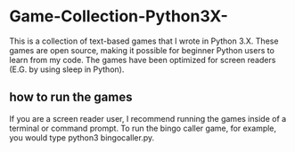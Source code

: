 # Game-Collection-Python3X-

This is a collection of text-based games that I wrote in Python 3.X. These games are open source, making it possible for beginner Python users to learn from my code. The games have been optimized for screen readers (E.G. by using sleep in Python).
## how to run the games

If you are a screen reader user, I recommend running the games inside of a terminal or command prompt. To run the bingo caller game, for example, you would type python3 bingocaller.py.
